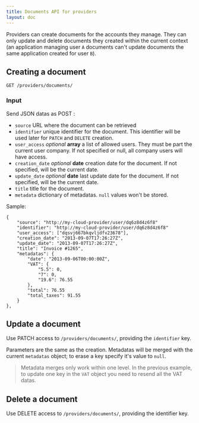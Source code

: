 ```yaml
---
title: Documents API for providers
layout: doc
---
```


Providers can create documents for the accounts they manage.
They can only update and delete documents they created within the current context (an application managing user `A` documents can't update documents the same application created for user `B`).


## Creating a document

`GET /providers/documents/`

### Input
Send JSON datas as POST :

- `source` URL where the document can be retrieved
- `identifier` unique identifier for the document. This identifier will be used later for `PATCH` and `DELETE` creation.
- `user_access` _optional_ **array** a list of allowed users. They must be part the current user company. If not specified or null, all company users will have access.
- `creation_date` _optional_ **date** creation date for the document. If not specified, will be the current date.
- `update_date` _optional_ **date** last update date for the document. If not specified, will be the current date.
- `title` title for the document.
- `metadata` dictionary of metadatas. `null` values won't be stored.

Sample:

	{
		"source": "http://my-cloud-provider/user/dq6z8d4z6f8"
		"identifier": "http://my-cloud-provider/user/dq6z8d4z6f8"
		"user_access": ["dqsvj667bkqvljdfv23678"],
		"creation_date": "2013-09-07T17:26:27Z",
		"update_date": "2013-09-07T17:26:27Z",
		"title": "Invoice #1265",
		"metadatas": {
			"date": "2013-09-06T00:00:00Z",
			"VAT": {
				"5.5": 0,
				"7": 0,
				"19.6": 76.55
			},
			"total": 76.55
			"total_taxes": 91.55
		}
	},

## Update a document
Use PATCH access to `/providers/documents/`, providing the `identifier` key.

Parameters are the same as the creation. Metadatas will be merged with the current `metadatas` object; to erase a key specify it's value to `null`.

> Metadata merges only work within one level. In the previous example, to update one key in the `VAT` object you need to resend all the VAT datas.

## Delete a document
Use DELETE access to `/providers/documents/`, providing the identifier key.
